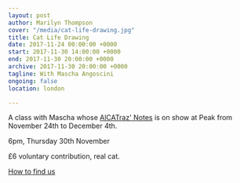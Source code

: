 ```yaml
---
layout: post
author: Marilyn Thompson
cover: "/media/cat-life-drawing.jpg"
title: Cat Life Drawing
date: 2017-11-24 00:00:00 +0000
start: 2017-11-30 14:00:00 +0000
end: 2017-11-30 20:00:00 +0000
archive: 2017-11-30 20:00:00 +0000
tagline: With Mascha Angoscini
ongoing: false
location: london

---
```

A class with Mascha whose [AlCATraz' Notes](http://www.peak-art.org/posts/mascha-agoscini/) is on show at Peak from November 24th to December 4th.

6pm, Thursday 30th November

£6 voluntary contribution, real cat.

[How to find us](http://www.peak-art.org/contact/)